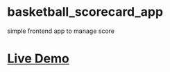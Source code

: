 # basketball_scorecard_app
simple frontend app to manage score

<h1><a href="https://eclectic-llama-4296bd.netlify.app/" target="_blank">Live Demo</a></h1>
